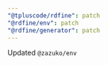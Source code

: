 ```yaml
---
"@tpluscode/rdfine": patch
"@rdfine/env": patch
"@rdfine/generator": patch
---
```


Updated `@zazuko/env`

